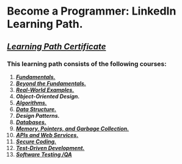 # Become a Programmer: LinkedIn Learning Path. 
## [*Learning Path Certificate*]()
### This learning path consists of the following courses:
1. [***Fundamentals.***](https://github.com/alshubati99/Career-Essentials/tree/master/Programming%20Fundamentals) 
2. [***Beyond the Fundamentals.***](https://github.com/alshubati99/Career-Essentials/tree/master/Beyond%20Fundamentals)
3. [***Real-World Examples.***](https://github.com/alshubati99/Become-a-Programmer/tree/master/Real-World%20Examples) 
4. ***Object-Oriented Design.***
5. [***Algorithms.***](https://github.com/alshubati99/Algorithms_linkedIn)
6. [***Data Structure.***](https://github.com/alshubati99/Become-a-Programmer/tree/master/Data%20Structures)
7. ***Design Patterns.*** 
8. [***Databases.***](https://github.com/alshubati99/Become-a-Programmer/tree/master/Databases)
9. [***Memory, Pointers, and Garbage Collection.***](https://github.com/alshubati99/Become-a-Programmer/tree/master/Memory-Pointers)
10. [***APIs and Web Services.***](https://github.com/alshubati99/Become-a-Programmer/tree/master/APIs-Web%20Services)
11. [***Secure Coding.***](https://github.com/alshubati99/Become-a-Programmer/tree/master/Secure%20Coding)
12. [***Test-Driven Development.***](https://github.com/alshubati99/Become-a-Programmer/tree/master/Test-Driven%20Development)
13. [***Software Testing /QA***](https://github.com/alshubati99/Become-a-Programmer/tree/master/Software%20Testing)
